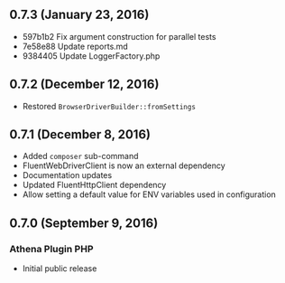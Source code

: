 ## 0.7.3 (January 23, 2016)

- 597b1b2 Fix argument construction for parallel tests
- 7e58e88 Update reports.md
- 9384405 Update LoggerFactory.php

## 0.7.2 (December 12, 2016)

- Restored `BrowserDriverBuilder::fromSettings`

## 0.7.1 (December 8, 2016)

- Added `composer` sub-command
- FluentWebDriverClient is now an external dependency
- Documentation updates
- Updated FluentHttpClient dependency
- Allow setting a default value for ENV variables used in configuration

## 0.7.0 (September 9, 2016)

### Athena Plugin PHP

- Initial public release
